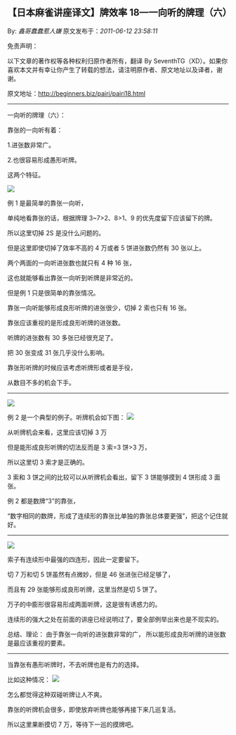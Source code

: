 ## 【日本麻雀讲座译文】牌效率 18—一向听的牌理（六）

By: _鑫哥蠢蠢惹人嫌_ 原文发布于：_2011-06-12 23:58:11_

免责声明：

以下文章的著作权等各种权利归原作者所有，翻译 By
SeventhTG（XD）。如果你喜欢本文并有幸让你产生了转载的想法，请注明原作者、原文地址以及译者，谢谢。

原文地址：http://beginners.biz/pairi/pairi18.html

---

一向听的牌理（六）：

靠张的一向听有着：

1.进张数非常广。

2.也很容易形成愚形听牌。

这两个特征。

![](http://s5.sinaimg.cn/middle/7f78b76fxa5859119e194&690)

例 1 是最简单的靠张一向听，

单纯地看靠张的话，根据牌理 3~7>2、8>1、9 的优先度留下应该留下的牌。

所以这里切掉 2S 是没什么问题的。

但是这里即使切掉了效率不高的 4 万或者 5 饼进张数仍然有 30 张以上。

两个两面的一向听进张数也就只有 4 种 16 张，

这也就能够看出靠张一向听到听牌是非常近的。

但是例 1 只是很简单的靠张情况。

靠张一向听能够形成良形听牌的进张很少，切掉 2 索也只有 16 张。

靠张应该重视的是形成良形听牌的进张数。

听牌的进张数有 30 多张已经很充足了。

把 30 张变成 31 张几乎没什么影响。

靠张形听牌的时候应该考虑听牌形或者是手役，

从数目不多的机会下手。

---

![](http://s4.sinaimg.cn/middle/7f78b76fxa585d55639f3&690)

例 2 是一个典型的例子。听牌机会如下图：
![](http://s3.sinaimg.cn/middle/7f78b76fxa585e023c862&690)

从听牌机会来看，这里应该切掉 3 万

但是能形成良形听牌的切法反而是 3 索=3 饼>3 万，

所以这里切 3 索才是正确的。

3 索和 3 饼之间的比较可以从听牌机会看出，留下 3 饼能够摸到 4 饼形成 3 面张。

例 2 都是数牌“3”的靠张，

“数字相同的数牌，形成了连续形的靠张比单独的靠张总体要更强”，把这个记住就好。

---

![](http://s16.sinaimg.cn/middle/7f78b76fxa586005fd0af&690)

索子有连续形中最强的四连形，因此一定要留下。

切 7 万和切 5 饼虽然有点微妙，但是 46 张进张已经足够了，

而且有 29 张能够形成良形听牌，这里当然是切 5 饼了。

万子的中膨形很容易形成两面听牌，这是很有诱惑力的。

连续形的强大之处在前面的讲座已经说明过了，要全部例举出来也是不现实的。

总结、理论：
由于靠张一向听的进张数非常的广，
所以能形成良形听牌的进张数是最应该重视的要素。

---

当靠张有愚形听牌时，不去听牌也是有力的选择。

比如这种情况：
![](http://s8.sinaimg.cn/middle/7f78b76fxa58623069c17&690)

怎么都觉得这种双碰听牌让人不爽。

靠张的听牌机会很多，即使放弃听牌也能够再接下来几巡复活。

所以这里果断摸切 7 万，等待下一巡的摸牌吧。

